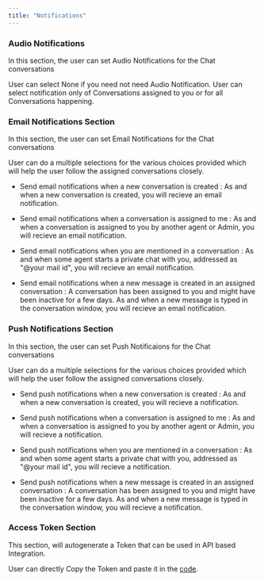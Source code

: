 ```yaml
---
title: "Notifications"
---
```



### Audio Notifications
In this section, the user can set Audio Notifications for the Chat conversations

<!-- <div align="center">

<img src={require('./images/profilesettings3.png').default} width="800" alt="Audio Notification Section" />

</div> -->

User can select None if you need not need Audio Notification.
User can select notification only of Conversations assigned to you or for all Conversations happening.

### Email Notifications Section
In this section, the user can set Email Notifications for the Chat conversations
<!--
<div align="center">

<img src={require('./images/profilesettings4.png').default} width="800" alt="Email Notification section" />

</div> -->

User can do a multiple selections for the various choices provided which will help the user follow the assigned conversations closely.

- Send email notifications when a new conversation is created : As and when a new conversation is created, you will recieve an email notification.

- Send email notifications when a conversation is assigned to me : As and when a conversation is assigned to you by another agent or Admin, you will recieve an email notification.

- Send email notifications when you are mentioned in a conversation : As and when some agent starts a private chat with you, addressed as "@your mail id", you will recieve an email notification.

- Send email notifications when a new message is created in an assigned conversation : A conversation has been assigned to you and might have been inactive for a few days. As and when a new message is typed in the conversation window, you will recieve an email notification.


### Push Notifications Section
In this section, the user can set Push Notificaions for the Chat conversations

<!-- <div align="center">

<img src={require('./images/profilesettings5.png').default} width="800" alt="Push Notification Section" />

</div> -->

User can do a multiple selections for the various choices provided which will help the user follow the assigned conversations closely.

- Send push notifications when a new conversation is created : As and when a new conversation is created, you will recieve a notification.

- Send push notifications when a conversation is assigned to me : As and when a conversation is assigned to you by another agent or Admin, you will recieve a notification.

- Send push notifications when you are mentioned in a conversation : As and when some agent starts a private chat with you, addressed as "@your mail id", you will recieve a notification.

- Send push notifications when a new message is created in an assigned conversation : A conversation has been assigned to you and might have been inactive for a few days. As and when a new message is typed in the conversation window, you will recieve a notification.


### Access Token Section

This section, will autogenerate a Token that can be used in API based Integration.

<!-- <div align="center">

<img src={require('./images/profilesettings6.png').default} width="800" alt="Access Token Section" />

</div> -->

User can directly Copy the Token and paste it in the [code](https://www.chatwoot.com/developers/api/).
